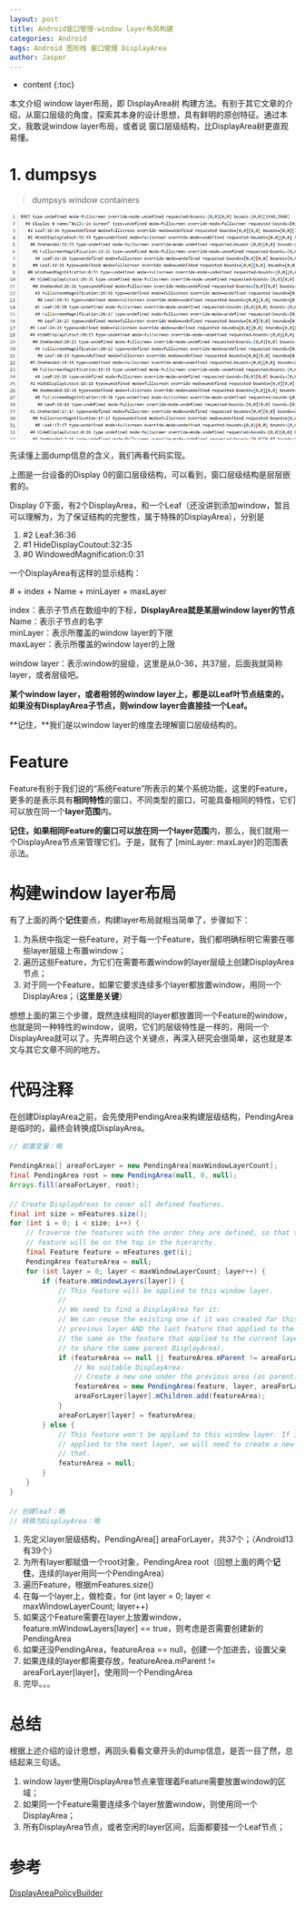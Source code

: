 ```yaml
---
layout: post
title: Android窗口管理-window layer布局构建
categories: Android
tags: Android 图形栈 窗口管理 DisplayArea
author: Jasper
---
```


* content
{:toc}

本文介绍 window layer布局，即 DisplayArea树 构建方法。有别于其它文章的介绍，从窗口层级的角度，探索其本身的设计思想，具有鲜明的原创特征。通过本文，我敢说window layer布局，或者说 窗口层级结构，比DisplayArea树更直观易懂。



# 1. dumpsys

> dumpsys window containers

![](/images/Android/framework/Android-DisplayArea-dump.png)

先读懂上面dump信息的含义，我们再看代码实现。

上图是一台设备的Display 0的窗口层级结构，可以看到，窗口层级结构是层层嵌套的。

Display 0下面，有2个DisplayArea，和一个Leaf（还没讲到添加window，暂且可以理解为，为了保证结构的完整性，属于特殊的DisplayArea），分别是  
1. #2 Leaf:36:36
2. #1 HideDisplayCoutout:32:35
3. #0 WindowedMagnification:0:31

一个DisplayArea有这样的显示结构：

\# + index + Name + minLayer + maxLayer

index：表示子节点在数组中的下标，**DisplayArea就是某层window layer的节点**  
Name：表示子节点的名字  
minLayer：表示所覆盖的window layer的下限  
maxLayer：表示所覆盖的window layer的上限

window layer：表示window的层级，这里是从0-36，共37层，后面我就简称layer，或者层级吧。

**某个window layer，或者相邻的window layer上，都是以Leaf叶节点结束的，如果没有DisplayArea子节点，则window layer会直接挂一个Leaf。**

**记住，**我们是以window layer的维度去理解窗口层级结构的。

# Feature

Feature有别于我们说的“系统Feature”所表示的某个系统功能，这里的Feature，更多的是表示具有**相同特性**的窗口，不同类型的窗口，可能具备相同的特性，它们可以放在同一个**layer范围**内。

**记住，**如果相同Feature的窗口可以放在同一个**layer范围**内，那么，我们就用一个DisplayArea节点来管理它们。于是，就有了 \[minLayer: maxLayer\]的范围表示法。

# 构建window layer布局

有了上面的两个**记住**要点，构建layer布局就相当简单了，步骤如下：

1. 为系统中指定一些Feature，对于每一个Feature，我们都明确标明它需要在哪些layer层级上布置window；
2. 遍历这些Feature，为它们在需要布置window的layer层级上创建DisplayArea节点；
3. 对于同一个Feature，如果它要求连续多个layer都放置window，用同一个DisplayArea；（**这里是关键**）

想想上面的第三个步骤，既然连续相同的layer都放置同一个Feature的window，也就是同一种特性的window，说明，它们的层级特性是一样的，用同一个DisplayArea就可以了。先弄明白这个关键点，再深入研究会很简单，这也就是本文与其它文章不同的地方。

# 代码注释

在创建DisplayArea之前，会先使用PendingArea来构建层级结构，PendingArea是临时的，最终会转换成DisplayArea。

```java
// 前置变量：略

PendingArea[] areaForLayer = new PendingArea[maxWindowLayerCount];
final PendingArea root = new PendingArea(null, 0, null);
Arrays.fill(areaForLayer, root);

// Create DisplayAreas to cover all defined features.
final int size = mFeatures.size();
for (int i = 0; i < size; i++) {
    // Traverse the features with the order they are defined, so that the early defined
    // feature will be on the top in the hierarchy.
    final Feature feature = mFeatures.get(i);
    PendingArea featureArea = null;
    for (int layer = 0; layer < maxWindowLayerCount; layer++) {
        if (feature.mWindowLayers[layer]) {
            // This feature will be applied to this window layer.
            //
            // We need to find a DisplayArea for it:
            // We can reuse the existing one if it was created for this feature for the
            // previous layer AND the last feature that applied to the previous layer is
            // the same as the feature that applied to the current layer (so they are ok
            // to share the same parent DisplayArea).
            if (featureArea == null || featureArea.mParent != areaForLayer[layer]) {
                // No suitable DisplayArea:
                // Create a new one under the previous area (as parent) for this layer.
                featureArea = new PendingArea(feature, layer, areaForLayer[layer]);
                areaForLayer[layer].mChildren.add(featureArea);
            }
            areaForLayer[layer] = featureArea;
        } else {
            // This feature won't be applied to this window layer. If it needs to be
            // applied to the next layer, we will need to create a new DisplayArea for
            // that.
            featureArea = null;
        }
    }
}

// 创建leaf：略
// 转换为DisplayArea：略
```

1. 先定义layer层级结构，PendingArea[] areaForLayer，共37个；（Android13有39个）  
2. 为所有layer都赋值一个root对象，PendingArea root（回想上面的两个**记住**，连续的layer用同一个PendingArea）  
3. 遍历Feature，根据mFeatures.size()  
4. 在每一个layer上，做检查，for (int layer = 0; layer < maxWindowLayerCount; layer++)  
5. 如果这个Feature需要在layer上放置window，feature.mWindowLayers[layer] == true，则考虑是否需要创建新的PendingArea  
6. 如果还没PendingArea，featureArea == null，创建一个加进去，设置父亲  
7. 如果连续的layer都需要存放，featureArea.mParent != areaForLayer[layer]，使用同一个PendingArea  
8. 完毕。。。

# 总结

根据上述介绍的设计思想，再回头看看文章开头的dump信息，是否一目了然，总结起来三句话。

1. window layer使用DisplayArea节点来管理着Feature需要放置window的区域；
2. 如果同一个Feature需要连续多个layer放置window，则使用同一个DisplayArea；
3. 所有DisplayArea节点，或者空闲的layer区间，后面都要挂一个Leaf节点；

# 参考

[DisplayAreaPolicyBuilder](https://cs.android.com/android/platform/superproject/main/+/main:frameworks/base/services/core/java/com/android/server/wm/DisplayAreaPolicyBuilder.java)

